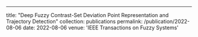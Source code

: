 ---
title: "Deep Fuzzy Contrast-Set Deviation Point Representation and Trajectory Detection"
collection: publications
permalink: /publication/2022-08-06
date: 2022-08-06
venue: 'IEEE Transactions on Fuzzy Systems'